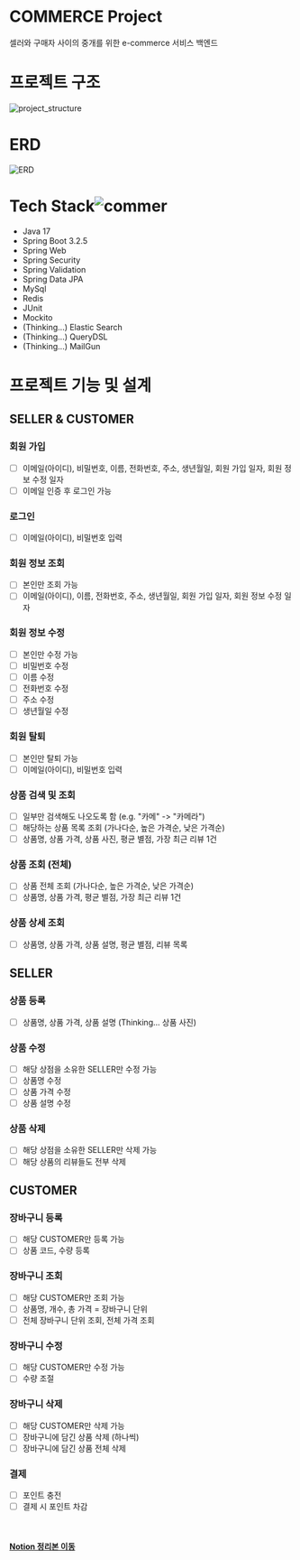 # COMMERCE Project
셀러와 구매자 사이의 중개를 위한 e-commerce 서비스 백엔드

# 프로젝트 구조
![project_structure](https://github.com/mingming-mentor/CodeReviewStudy/assets/80020777/5f5b13d5-99e3-437d-9f73-132010d5083d)

# ERD
![ERD](https://github.com/IM-GYURI/COMMERCE/assets/80020777/4d82c920-28b0-490e-9bc7-06c6bf8b0cc4)

# Tech Stack![commer](https://github.com/IM-GYURI/COMMERCE/assets/80020777/754060ad-0173-45a6-89a1-302172721407)

- Java 17
- Spring Boot 3.2.5
- Spring Web
- Spring Security
- Spring Validation
- Spring Data JPA
- MySql
- Redis
- JUnit
- Mockito
- (Thinking...) Elastic Search
- (Thinking...) QueryDSL
- (Thinking...) MailGun

# 프로젝트 기능 및 설계
## SELLER & CUSTOMER
### 회원 가입  
- [ ] 이메일(아이디), 비밀번호, 이름, 전화번호, 주소, 생년월일, 회원 가입 일자, 회원 정보 수정 일자
- [ ] 이메일 인증 후 로그인 가능

### 로그인
- [ ] 이메일(아이디), 비밀번호 입력

### 회원 정보 조회
- [ ] 본인만 조회 가능
- [ ] 이메일(아이디), 이름, 전화번호, 주소, 생년월일, 회원 가입 일자, 회원 정보 수정 일자
      
### 회원 정보 수정
- [ ] 본인만 수정 가능
- [ ] 비밀번호 수정
- [ ] 이름 수정
- [ ] 전화번호 수정
- [ ] 주소 수정
- [ ] 생년월일 수정

### 회원 탈퇴
- [ ] 본인만 탈퇴 가능
- [ ] 이메일(아이디), 비밀번호 입력

### 상품 검색 및 조회
- [ ] 일부만 검색해도 나오도록 함 (e.g. "카메" -> "카메라")
- [ ] 해당하는 상품 목록 조회 (가나다순, 높은 가격순, 낮은 가격순)
- [ ] 상품명, 상품 가격, 상품 사진, 평균 별점, 가장 최근 리뷰 1건

### 상품 조회 (전체)
- [ ] 상품 전체 조회 (가나다순, 높은 가격순, 낮은 가격순)
- [ ] 상품명, 상품 가격, 평균 별점, 가장 최근 리뷰 1건

### 상품 상세 조회
- [ ] 상품명, 상품 가격, 상품 설명, 평균 별점, 리뷰 목록

## SELLER
### 상품 등록
- [ ] 상품명, 상품 가격, 상품 설명 (Thinking... 상품 사진)

### 상품 수정
- [ ] 해당 상점을 소유한 SELLER만 수정 가능
- [ ] 상품명 수정
- [ ] 상품 가격 수정
- [ ] 상품 설명 수정

### 상품 삭제
- [ ] 해당 상점을 소유한 SELLER만 삭제 가능
- [ ] 해당 상품의 리뷰들도 전부 삭제

## CUSTOMER
### 장바구니 등록
- [ ] 해당 CUSTOMER만 등록 가능
- [ ] 상품 코드, 수량 등록

### 장바구니 조회
- [ ] 해당 CUSTOMER만 조회 가능
- [ ] 상품명, 개수, 총 가격 = 장바구니 단위
- [ ] 전체 장바구니 단위 조회, 전체 가격 조회

### 장바구니 수정
- [ ] 해당 CUSTOMER만 수정 가능
- [ ] 수량 조절

### 장바구니 삭제
- [ ] 해당 CUSTOMER만 삭제 가능
- [ ] 장바구니에 담긴 상품 삭제 (하나씩)
- [ ] 장바구니에 담긴 상품 전체 삭제

### 결제
- [ ] 포인트 충전
- [ ] 결제 시 포인트 차감
<br>

#### [Notion 정리본 이동](https://www.notion.so/e-commerce-project-d41eca6aadb34316b3cc6cb516754cb4?pvs=4)

